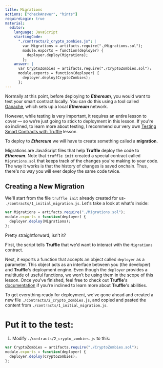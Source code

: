 ```yaml
---
title: Migrations
actions: ["checkAnswer", "hints"]
requireLogin: true
material:
  editor:
    language: JavaScript
    startingCode:
      "./contracts/2_crypto_zombies.js": |
        var Migrations = artifacts.require("./Migrations.sol");
        module.exports = function(deployer) {
          deployer.deploy(Migrations);
        };
    answer: |
      var CryptoZombies = artifacts.require("./CryptoZombies.sol");
      module.exports = function(deployer) {
        deployer.deploy(CryptoZombies);
      };
---
```


Normally at this point, before deploying to **_Ethereum_**, you would want to
test your smart contract locally. You can do this using a tool called
<a href="https://truffleframework.com/ganache" target=”_blank”>Ganache</a>,
which sets up a local **_Ethereum_** network.

However, while testing is very important, it requires an entire lesson to cover
— so we’re just going to stick to deployment in this lesson. If you're so
inclined, to learn more about testing, I recommend our very own
<a href="http://cryptozombies.io/en/lesson/10" target=”_blank”>Testing Smart
Contracts with Truffle</a> lesson.

<!-- TODO: update ^^ link, if needed -->

To deploy to **_Ethereum_** we will have to create something called a
**migration**.

Migrations are JavaScript files that help **Truffle** deploy the code to
**_Ethereum_**. Note that `truffle init` created a special contract called
`Migrations.sol` that keeps track of the changes you're making to your code. The
way it works is that the history of changes is saved onchain. Thus, there's no
way you will ever deploy the same code twice.

## Creating a New Migration

We'll start from the file `truffle init` already created for us-
`./contracts/1_initial_migration.js`. Let's take a look at what's inside:

```javascript
var Migrations = artifacts.require("./Migrations.sol");
module.exports = function(deployer) {
  deployer.deploy(Migrations);
};
```

Pretty straightforward, isn't it?

First, the script tells **Truffle** that we'd want to interact with the
`Migrations` contract.

Next, it exports a function that accepts an object called `deployer` as a
parameter. This object acts as an interface between you (the developer) and
**Truffle**'s deployment engine. Even though the `deployer` provides a multitude
of useful functions, we won't be using them in the scope of this lesson. Once
you've finished, feel free to check out **Truffle**'s
<a href="https://truffleframework.com/docs/truffle/getting-started/running-migrations" target=”_blank”>documentation</a>
if you're inclined to learn more about **Truffle**'s abilities.

To get everything ready for deployment, we've gone ahead and created a new file
`./contracts/2_crypto_zombies.js`, and copied and pasted the content from
`./contracts/1_initial_migration.js`.

# Put it to the test:

1. Modify `./contracts/2_crypto_zombies.js` to this:

```JavaScript
var CryptoZombies = artifacts.require("./CryptoZombies.sol");
module.exports = function(deployer) {
  deployer.deploy(CryptoZombies);
};
```
